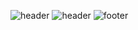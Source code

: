 ![header](https://capsule-render.vercel.app/api?type=wave&color=auto&height=300&section=header&text=KimSinHeung&fontSize=90)
![header](https://capsule-render.vercel.app/api?text=Hello%World!)
![footer](https://capsule-render.vercel.app/api?section=footer)



